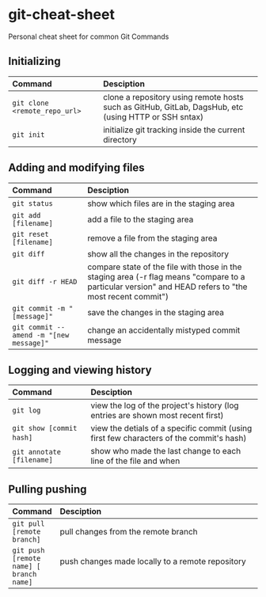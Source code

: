 # git-cheat-sheet

Personal cheat sheet for common Git Commands


## Initializing

|         **Command**           	|                                               **Desciption**                                              	|
|:--------------------------------------   |:---------------------------------------------------------------------------------------------------------	|
| ```git clone <remote_repo_url> ``` | clone a repository using remote hosts such as GitHub, GitLab, DagsHub, etc (using HTTP or SSH sntax) 	|
| ```git init```                 	| initialize git tracking inside the current directory                                                      	|

## Adding and modifying files

|              **Command**              	|                                                                     **Desciption**                                                                     	|
|:-------------------------------------	|:------------------------------------------------------------------------------------------------------------------------------------------------------	|
| ```git status ```                        	| show which files are in the staging area                                                                                                               	|
| ```git add [filename]  ```                  	| add a file to the staging area                                                                                                                         	|
| ```git reset [filename] ```             	| remove a file from the staging area                                                                                                                    	|
| ```git diff  ```                      	| show all the changes in the repository                                                                                                                 	|
| ```git diff -r HEAD ```                  	| compare state of the file with those in the staging area (-r flag means "compare to a particular version" and HEAD refers to "the most recent commit") 	|
| ```git commit -m "[message]"  ```          	| save the changes in the staging area                                                                                                                   	|
| ```git commit --amend -m "[new message]" ```	| change an accidentally mistyped commit message                                                                                                         	|

## Logging and viewing history

|       **Command**       	|                                      **Desciption**                                     	|
|:-----------------------	|:---------------------------------------------------------------------------------------	|
| ```git log```                 	| view the log of the project's history (log entries are shown most recent first)         	|
| ```git show [commit hash] ```  &nbsp;&nbsp;&nbsp;&nbsp;&nbsp;&nbsp;&nbsp;&nbsp;| view the detials of a specific commit (using first few characters of the commit's hash) 	|
|```git annotate [filename] ```	| show who made the last change to each line of the file and when                &nbsp;&nbsp;&nbsp;&nbsp;&nbsp;&nbsp;&nbsp;&nbsp;&nbsp;&nbsp;&nbsp;&nbsp;&nbsp;&nbsp;&nbsp;&nbsp;&nbsp;&nbsp;&nbsp;&nbsp;&nbsp;&nbsp;&nbsp;&nbsp;|

## Pulling pushing

|              **Command**              	|                  **Desciption**                  	|
|:-------------------------------------	|:------------------------------------------------|
| ```git pull [remote branch]  ```       	| pull changes from the remote branch              	|
| ```git push [remote name] [ branch name] ```	| push changes made locally to a remote repository 	&nbsp;&nbsp;&nbsp;&nbsp;&nbsp;&nbsp;&nbsp;&nbsp;&nbsp;&nbsp;&nbsp;&nbsp;&nbsp;&nbsp;&nbsp;&nbsp;&nbsp;&nbsp;&nbsp;&nbsp;&nbsp;&nbsp;&nbsp;&nbsp;&nbsp;&nbsp;&nbsp;&nbsp;&nbsp;&nbsp;&nbsp;&nbsp;&nbsp;&nbsp;&nbsp;&nbsp;&nbsp;&nbsp;&nbsp;&nbsp;&nbsp;&nbsp;&nbsp;&nbsp;&nbsp;&nbsp;&nbsp;&nbsp;&nbsp;&nbsp;&nbsp;&nbsp;&nbsp;&nbsp;&nbsp;&nbsp;&nbsp;&nbsp;&nbsp;&nbsp;&nbsp;&nbsp;&nbsp;&nbsp;&nbsp;&nbsp;&nbsp;&nbsp;&nbsp;&nbsp;&nbsp;&nbsp;&nbsp;&nbsp;&nbsp;&nbsp;&nbsp;&nbsp;&nbsp;&nbsp;&nbsp;&nbsp;&nbsp;&nbsp;&nbsp;&nbsp;&nbsp;&nbsp;&nbsp;&nbsp;&nbsp;&nbsp;&nbsp;&nbsp;&nbsp;&nbsp;|


